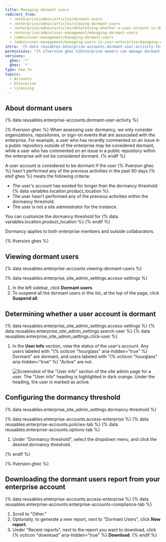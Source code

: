 ```yaml
---
title: Managing dormant users
redirect_from:
  - /enterprise/admin/articles/dormant-users
  - /enterprise/admin/articles/viewing-dormant-users
  - /enterprise/admin/articles/determining-whether-a-user-account-is-dormant
  - /enterprise/admin/user-management/managing-dormant-users
  - /admin/user-management/managing-dormant-users
  - /admin/user-management/managing-users-in-your-enterprise/managing-dormant-users
intro: '{% data reusables.enterprise-accounts.dormant-user-activity-threshold %}'
permissions: "{% ifversion ghec %}Enterprise owners can manage dormant users for an enterprise.{% elsif ghes %}Site administrators can manage dormant users on a {% data variables.product.product_name %} instance.{% endif %}"
versions:
  ghec: '*'
  ghes: '*'
type: how_to
topics:
  - Accounts
  - Enterprise
  - Licensing
---
```


## About dormant users

{% data reusables.enterprise-accounts.dormant-user-activity %}

{% ifversion ghec %}
When assessing user dormancy, we only consider organizations, repositories, or sign-on events that are associated with the enterprise. For example, a user who has recently commented on an issue in a public repository outside of the enterprise may be considered dormant, while a user who has commented on an issue in a public repository within the enterprise will not be considered dormant.
{% endif %}

A user account is considered to be dormant if the user {% ifversion ghec %} hasn't performed any of the previous activities in the past 90 days.{% elsif ghes %} meets the following criteria:

- The user's account has existed for longer than the dormancy threshold {% data variables.location.product_location %}.
- The user hasn't performed any of the previous activities within the dormancy threshold.
- The user is not a site administrator for the instance.

You can customize the dormancy threshold for {% data variables.location.product_location %}.{% endif %}

Dormancy applies to both enterprise members and outside collaborators.

{% ifversion ghes %}

## Viewing dormant users

{% data reusables.enterprise-accounts.viewing-dormant-users %}

{% data reusables.enterprise_site_admin_settings.access-settings %}
1. In the left sidebar, click **Dormant users**.
1. To suspend all the dormant users in this list, at the top of the page, click **Suspend all**.

## Determining whether a user account is dormant

{% data reusables.enterprise_site_admin_settings.access-settings %}
{% data reusables.enterprise_site_admin_settings.search-user %}
{% data reusables.enterprise_site_admin_settings.click-user %}
1. In the **User info** section, view the status of the user's account. Any users labeled with "{% octicon "hourglass" aria-hidden="true" %} Dormant" are dormant, and users labeled with "{% octicon "hourglass" aria-hidden="true" %} "Active" are not.

   ![Screenshot of the "User info" section of the site admin page for a user. The "User info" heading is highlighted in dark orange. Under the heading, the user is marked as active.](/assets/images/enterprise/stafftools/active-user.png)

## Configuring the dormancy threshold

{% data reusables.enterprise_site_admin_settings.dormancy-threshold %}

{% data reusables.enterprise-accounts.access-enterprise %}
{% data reusables.enterprise-accounts.policies-tab %}
{% data reusables.enterprise-accounts.options-tab %}
1. Under "Dormancy threshold", select the dropdown menu, and click the desired dormancy threshold.

{% endif %}

{% ifversion ghec %}

## Downloading the dormant users report from your enterprise account

{% data reusables.enterprise-accounts.access-enterprise %}
{% data reusables.enterprise-accounts.enterprise-accounts-compliance-tab %}
1. Scroll to "Other."
1. Optionally, to generate a new report, next to "Dormant Users", click **New report**.
1. Under "Recent reports", next to the report you want to download, click {% octicon "download" aria-hidden="true" %} **Download**.
{% endif %}
